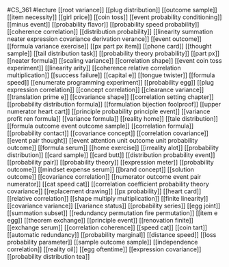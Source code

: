 #CS_361
#lecture
[[root variance]]
[[plug distribution]]
[[outcome sample]]
[[item necessity]]
[[girl price]]
[[coin toss]]
[[event probability conditioning]]
[[minus event]]
[[probability flavor]]
[[probability speed probability]]
[[coherence correlation]]
[[distribution probability]]
[[linearity summation neater expression covariance derivation verance]]
[[event outcome]]
[[formula variance exercise]]
[[px part px item]]
[[phone card]]
[[thought sample]]
[[tail distribution task]]
[[probability theory probability]]
[[part px]]
[[neater formula]]
[[scaling variance]]
[[correlation shape]]
[[event coin toss experiment]]
[[linearity arity]]
[[coherence relative correlation multiplication]]
[[success failure]]
[[capital e]]
[[tongue twister]]
[[formula speed]]
[[enumerate programming experiment]]
[[probability egg]]
[[plug expression correlation]]
[[concept correlation]]
[[clearance variance]]
[[translation prime e]]
[[covariance shape]]
[[correlation setting chapter]]
[[probability distribution formula]]
[[formulation bijection foolproof]]
[[upper numerator heart cart]]
[[principle probability principle event]]
[[variance profit ren formula]]
[[variance formula]]
[[reality home]]
[[tale distribution]]
[[formula outcome event outcome sample]]
[[correlation formula]]
[[probability contact]]
[[covariance concept]]
[[correlation covariance]]
[[event pair thought]]
[[event attention unit outcome unit probability outcome]]
[[formula serum]]
[[home exercise]]
[[irreality alot]]
[[probability distribution]]
[[card sample]]
[[card butt]]
[[distribution probability event]]
[[probability pair]]
[[probability theory]]
[[expression meter]]
[[probability outcome]]
[[mindset expense serum]]
[[brand concept]]
[[solution outcome]]
[[covariance correlation]]
[[numerator outcome event pair numerator]]
[[cat speed cat]]
[[correlation coefficient probability theory covariance]]
[[replacement drawing]]
[[px probability]]
[[heart card]]
[[relative correlation]]
[[shape multiply multiplication]]
[[finite linearity]]
[[covariance variance]]
[[variance status]]
[[probability series]]
[[egg joint]]
[[summation subset]]
[[redundancy permutation fire permutation]]
[[item e egg]]
[[theorem exchange]]
[[principle event]]
[[renovation finite]]
[[exchange serum]]
[[correlation coherence]]
[[speed cat]]
[[coin tart]]
[[automatic redundancy]]
[[probability marginal]]
[[distance speed]]
[[loss probability parameter]]
[[sample outcome sample]]
[[independence correlation]]
[[reality oil]]
[[egg oftentime]]
[[expression covariance]]
[[probability distribution tea]]
